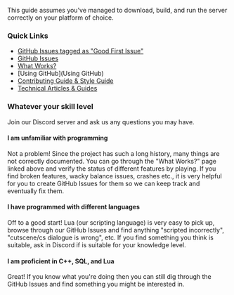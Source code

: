 This guide assumes you've managed to download, build, and run the server correctly on your platform of choice.

### Quick Links
- [GitHub Issues tagged as "Good First Issue"](https://github.com/project-topaz/topaz/labels/good%20first%20issue)
- [GitHub Issues](https://github.com/project-topaz/topaz/issues)
- [What Works?](https://github.com/project-topaz/topaz/wiki/What-Works)
- [Using GitHub](Using GitHub)
- [Contributing Guide & Style Guide](https://github.com/project-topaz/topaz/blob/release/CONTRIBUTING.md)
- [Technical Articles & Guides](https://github.com/project-topaz/topaz/wiki/Guides-(Development))

### Whatever your skill level
Join our Discord server and ask us any questions you may have.

#### I am unfamiliar with programming
Not a problem! Since the project has such a long history, many things are not correctly documented. You can go through the "What Works?" page linked above and verify the status of different features by playing. If you find broken features, wacky balance issues, crashes etc., it is very helpful for you to create GitHub Issues for them so we can keep track and eventually fix them.

#### I have programmed with different languages
Off to a good start! Lua (our scripting language) is very easy to pick up, browse through our GitHub Issues and find anything "scripted incorrectly", "cutscene/cs dialogue is wrong", etc. If you find something you think is suitable, ask in Discord if is suitable for your knowledge level.

#### I am proficient in C++, SQL, and Lua
Great! If you know what you're doing then you can still dig through the GitHub Issues and find something you might be interested in.